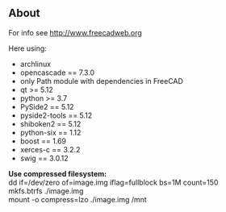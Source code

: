 About
-------
For info see http://www.freecadweb.org

Here using:
- archlinux
- opencascade == 7.3.0
- only Path module with dependencies in FreeCAD
- qt          >= 5.12
- python      >= 3.7
- PySide2     == 5.12
- pyside2-tools == 5.12
- shiboken2   == 5.12
- python-six  == 1.12
- boost       == 1.69
- xerces-c    == 3.2.2
- swig        == 3.0.12

**Use compressed filesystem:**  
dd if=/dev/zero of=image.img iflag=fullblock bs=1M count=150  
mkfs.btrfs ./image.img  
mount -o compress=lzo ./image.img /mnt  
